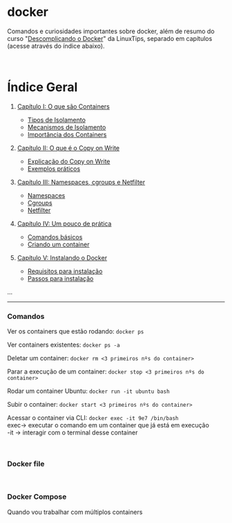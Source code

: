# docker
Comandos e curiosidades importantes sobre docker, além de resumo do curso "[Descomplicando o Docker](https://www.youtube.com/watch?v=Wm99C_f7Kxw&list=PLf-O3X2-mxDn1VpyU2q3fuI6YYeIWp5rR&index=1)" da LinuxTips, separado em capítulos (acesse através do índice abaixo).

<br>


# Índice Geral

1. [Capítulo I: O que são Containers](capitulos/capitulo01-O_que_sao_Containers.md)
   - [Tipos de Isolamento](capitulos/capitulo01.md#tipos-de-isolamento)
   - [Mecanismos de Isolamento](capitulos/capitulo01.md#mecanismos-de-isolamento)
   - [Importância dos Containers](capitulos/capitulo01.md#importância-dos-containers)
   
2. [Capítulo II: O que é o Copy on Write](capitulos/capitulo02-O_que_e_o_Copy_on_Write.md)
   - [Explicação do Copy on Write](capitulos/capitulo02.md#explicação-do-copy-on-write)
   - [Exemplos práticos](capitulos/capitulo02.md#exemplos-práticos)
   
3. [Capítulo III: Namespaces, cgroups e Netfilter](capitulos/capitulo03-Namespaces_cgroups_e_Netfilter.md)
   - [Namespaces](capitulos/capitulo03.md#namespaces)
   - [Cgroups](capitulos/capitulo03.md#cgroups)
   - [Netfilter](capitulos/capitulo03.md#netfilter)

4. [Capítulo IV: Um pouco de prática](capitulos/capitulo04-Um_pouco_de_pratica.md)
   - [Comandos básicos](capitulos/capitulo04.md#comandos-básicos)
   - [Criando um container](capitulos/capitulo04.md#criando-um-container)

5. [Capítulo V: Instalando o Docker](capitulos/capitulo05-Instalando_o_Docker.md)
   - [Requisitos para instalação](capitulos/capitulo05.md#requisitos-para-instalação)
   - [Passos para instalação](capitulos/capitulo05.md#passos-para-instalação)

...



--- 

### Comandos

Ver os containers que estão rodando: ```docker ps```<br>

Ver containers existentes: ```docker ps -a```<br>

Deletar um container: ```docker rm <3 primeiros nºs do container>```<br>

Parar a execução de um container: ```docker stop <3 primeiros nºs do container>```<br>

Rodar um container Ubuntu: ```docker run -it ubuntu bash```<br>

Subir o container: ```docker start <3 primeiros nºs do container>```<br>

Acessar o container via CLI: ```docker exec -it 9e7 /bin/bash```<br>
    exec-> executar o comando em um container que já está em execução<br>
    -it -> interagir com o terminal desse container<br>

<br>

### Docker file

<br>

### Docker Compose
Quando vou trabalhar com múltiplos containers

